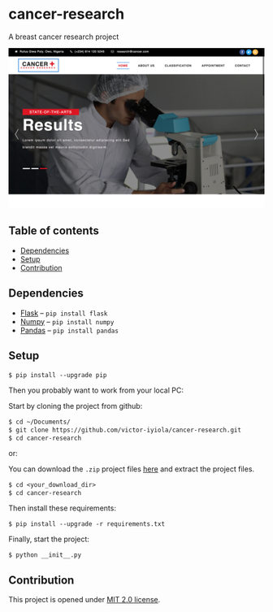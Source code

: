 # cancer-research
A breast cancer research project

![Screen shot](static/images/screen-shot.png)

## Table of contents

- [Dependencies](#dependecies)
- [Setup](#setup)
- [Contribution](#contribution)
 
## Dependencies

- [Flask](http://flask.pocoo.org/) – ```pip install flask```
- [Numpy](http://www.numpy.org/) – ```pip install numpy```
- [Pandas](https://pandas.pydata.org/) – ```pip install pandas```

## Setup

```
$ pip install --upgrade pip
```

Then you probably want to work from your local PC:

Start by cloning the project from github:
```
$ cd ~/Documents/
$ git clone https://github.com/victor-iyiola/cancer-research.git
$ cd cancer-research
``` 

or:

You can download the `.zip` project files [here](https://github.com/victor-iyiola/cancer-research) and extract the 
project files.

```
$ cd <your_download_dir>
$ cd cancer-research
```

Then install these requirements:
```
$ pip install --upgrade -r requirements.txt
```
     
Finally, start the project:
```
$ python __init__.py
```

## Contribution

This project is opened under [MIT 2.0 license](https://github.com/victor-iyiola/cancer-research/blob/master/LICENSE).